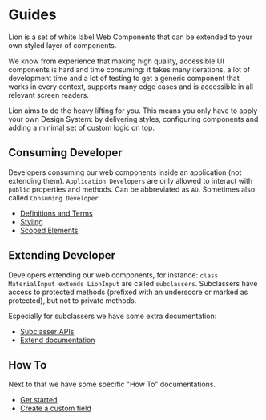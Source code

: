 # Guides

Lion is a set of white label Web Components that can be extended to your own styled layer of components.

We know from experience that making high quality, accessible UI components is hard and time consuming: it takes many iterations, a lot of development time and a lot of testing to get a generic component that works in every context, supports many edge cases and is accessible in all relevant screen readers.

Lion aims to do the heavy lifting for you. This means you only have to apply your own Design System: by delivering styles, configuring components and adding a minimal set of custom logic on top.

## Consuming Developer

Developers consuming our web components inside an application (not extending them).
`Application Developers` are only allowed to interact with `public` properties and methods.
Can be abbreviated as `AD`. Sometimes also called `Consuming Developer`.

- [Definitions and Terms](https://github.com/ing-bank/lion/blob/792ff7a95413582f0ac9245a72cb5e0f48922487/docs/guides/principles/definitions-and-terms.md)
- [Styling](https://github.com/ing-bank/lion/blob/792ff7a95413582f0ac9245a72cb5e0f48922487/docs/guides/principles/styling.md)
- [Scoped Elements](https://github.com/ing-bank/lion/blob/792ff7a95413582f0ac9245a72cb5e0f48922487/docs/guides/principles/scoped-elements.md)

## Extending Developer

Developers extending our web components, for instance: `class MaterialInput extends LionInput` are called `subclassers`. Subclassers have access to protected methods (prefixed with an underscore or marked as protected), but not to private methods.

Especially for subclassers we have some extra documentation:

- [Subclasser APIs](https://github.com/ing-bank/lion/blob/792ff7a95413582f0ac9245a72cb5e0f48922487/docs/guides/principles/subclasser-apis.md)
- [Extend documentation](https://github.com/ing-bank/lion/blob/792ff7a95413582f0ac9245a72cb5e0f48922487/docs/blog/extending-documentation)

## How To

Next to that we have some specific "How To" documentations.

- [Get started](https://github.com/ing-bank/lion/blob/792ff7a95413582f0ac9245a72cb5e0f48922487/docs/guides/how-to/get-started.md)
- [Create a custom field](https://github.com/ing-bank/lion/blob/792ff7a95413582f0ac9245a72cb5e0f48922487/docs/guides/how-to/create-a-custom-field.md)
